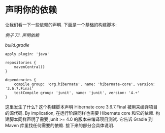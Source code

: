 # 声明你的依赖

让我们看一下一些依赖的声明. 下面是一个基础的构建脚本:

*例子 7.1. 声明依赖*

*build.gradle*

    apply plugin: 'java'

    repositories {
        mavenCentral()
    }

    dependencies {
        compile group: 'org.hibernate', name: 'hibernate-core', version: '3.6.7.Final'
        testCompile group: 'junit', name: 'junit', version: '4.+'
    }

这里发生了什么? 这个构建脚本声明 Hibernate core 3.6.7.Final 被用来编译项目的源代码. By implication, 在运行阶段同样也需要 Hibernate core 和它的依赖. 构建脚本同样声明了需要 junit >= 4.0 的版本来编译项目测试. 它告诉 Gradle 到 Maven 库里找任何需要的依赖. 接下来的部分会具体说明.


